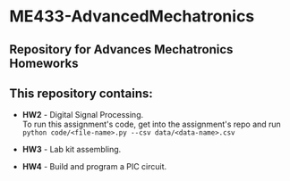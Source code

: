 # ME433-AdvancedMechatronics
## Repository for Advances Mechatronics Homeworks

## This repository contains:
- **HW2** - Digital Signal Processing.<br>
    To run this assignment's code, get into the assignment's repo and run `python code/<file-name>.py --csv data/<data-name>.csv`

- **HW3** - Lab kit assembling.

- **HW4** - Build and program a PIC circuit.